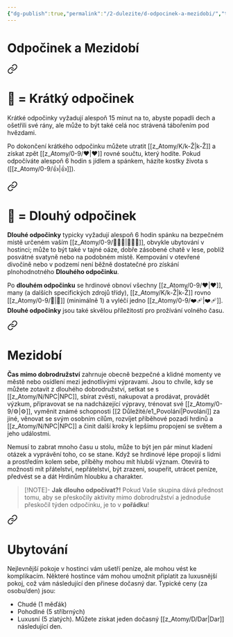 ```yaml
---
{"dg-publish":true,"permalink":"/2-dulezite/d-odpocinek-a-mezidobi/","title":"Odpočinek a Mezidobí"}
---
```


# Odpočinek a Mezidobí

<div class="transclusion internal-embed is-loaded"><a class="markdown-embed-link" href="/KO/" aria-label="Open link"><svg xmlns="http://www.w3.org/2000/svg" width="24" height="24" viewBox="0 0 24 24" fill="none" stroke="currentColor" stroke-width="2" stroke-linecap="round" stroke-linejoin="round" class="svg-icon lucide-link"><path d="M10 13a5 5 0 0 0 7.54.54l3-3a5 5 0 0 0-7.07-7.07l-1.72 1.71"></path><path d="M14 11a5 5 0 0 0-7.54-.54l-3 3a5 5 0 0 0 7.07 7.07l1.71-1.71"></path></svg></a><div class="markdown-embed">




# 🪫 = Krátký odpočinek  
Krátké odpočinky vyžadují alespoň 15 minut na to, abyste popadli dech a ošetřili své rány, ale může to být také celá noc strávená tábořením pod hvězdami. 

Po dokončení krátkého odpočinku můžete utratit [[z_Atomy/K/k-Ž\|k-Ž]] a získat zpět [[z_Atomy/0-9/❤\|❤]] rovné součtu, který hodíte. Pokud odpočíváte alespoň 6 hodin s jídlem a spánkem, házíte kostky života s ([[z_Atomy/0-9/👍\|👍]]).

</div></div>


<div class="transclusion internal-embed is-loaded"><a class="markdown-embed-link" href="/DO/" aria-label="Open link"><svg xmlns="http://www.w3.org/2000/svg" width="24" height="24" viewBox="0 0 24 24" fill="none" stroke="currentColor" stroke-width="2" stroke-linecap="round" stroke-linejoin="round" class="svg-icon lucide-link"><path d="M10 13a5 5 0 0 0 7.54.54l3-3a5 5 0 0 0-7.07-7.07l-1.72 1.71"></path><path d="M14 11a5 5 0 0 0-7.54-.54l-3 3a5 5 0 0 0 7.07 7.07l1.71-1.71"></path></svg></a><div class="markdown-embed">




# 🔋 = Dlouhý odpočinek
**Dlouhé odpočinky** typicky vyžadují alespoň 6 hodin spánku na bezpečném místě určeném vaším [[z_Atomy/0-9/🧙🏼‍♂️\|🧙🏼‍♂️]], obvykle ubytování v hostinci; může to být také v tajné oáze, dobře zásobené chatě v lese, poblíž posvátné svatyně nebo na podobném místě. Kempování v otevřené divočině nebo v podzemí není běžně dostatečné pro získání plnohodnotného **Dlouhého odpočinku**.

Po **dlouhém odpočinku** se hrdinové obnoví všechny [[z_Atomy/0-9/❤\|❤]], many (a dalších specifických zdrojů třídy), [[z_Atomy/K/k-Ž\|k-Ž]] rovno [[z_Atomy/0-9/💪\|💪]] (minimálně 1) a vyléčí jedno [[z_Atomy/0-9/❤️‍🩹\|❤️‍🩹]]. **Dlouhé odpočinky** jsou také skvělou příležitostí pro prožívání volného času.

</div></div>


<div class="transclusion internal-embed is-loaded"><a class="markdown-embed-link" href="/z-atomy/m/mezidobi/" aria-label="Open link"><svg xmlns="http://www.w3.org/2000/svg" width="24" height="24" viewBox="0 0 24 24" fill="none" stroke="currentColor" stroke-width="2" stroke-linecap="round" stroke-linejoin="round" class="svg-icon lucide-link"><path d="M10 13a5 5 0 0 0 7.54.54l3-3a5 5 0 0 0-7.07-7.07l-1.72 1.71"></path><path d="M14 11a5 5 0 0 0-7.54-.54l-3 3a5 5 0 0 0 7.07 7.07l1.71-1.71"></path></svg></a><div class="markdown-embed">




# Mezidobí
**Čas mimo dobrodružství** zahrnuje obecně bezpečné a klidné momenty ve městě nebo osídlení mezi jednotlivými výpravami. Jsou to chvíle, kdy se můžete zotavit z dlouhého dobrodružství, setkat se s [[z_Atomy/N/NPC\|NPC]], sbírat zvěsti, nakupovat a prodávat, provádět výzkum, připravovat se na nadcházející výpravy, trénovat své [[z_Atomy/0-9/⚙️\|⚙️]], vyměnit známé schopnosti [[2 Důležité/e1_Povolání\|Povolání]] za jiné, věnovat se svým osobním cílům, rozvíjet příběhové pozadí hrdinů a [[z_Atomy/N/NPC\|NPC]] a činit další kroky k lepšímu propojení se světem a jeho událostmi.

Nemusí to zabrat mnoho času u stolu, může to být jen pár minut kladení otázek a vyprávění toho, co se stane. Když se hrdinové lépe propojí s lidmi a prostředím kolem sebe, příběhy mohou mít hlubší význam. Otevírá to možnosti mít přátelství, nepřátelství, být zrazeni, soupeřit, utrácet peníze, předvést se a dát Hrdinům hloubku a charakter.

> [!NOTE]- **Jak dlouho odpočívat?!** 
> Pokud Vaše skupina dává přednost tomu, aby se přeskočily aktivity mimo dobrodružství a jednoduše přeskočil týden odpočinku, je to v **pořádku**!

</div></div>


<div class="transclusion internal-embed is-loaded"><a class="markdown-embed-link" href="/z-atomy/u/ubytovani/" aria-label="Open link"><svg xmlns="http://www.w3.org/2000/svg" width="24" height="24" viewBox="0 0 24 24" fill="none" stroke="currentColor" stroke-width="2" stroke-linecap="round" stroke-linejoin="round" class="svg-icon lucide-link"><path d="M10 13a5 5 0 0 0 7.54.54l3-3a5 5 0 0 0-7.07-7.07l-1.72 1.71"></path><path d="M14 11a5 5 0 0 0-7.54-.54l-3 3a5 5 0 0 0 7.07 7.07l1.71-1.71"></path></svg></a><div class="markdown-embed">




# Ubytování
Nejlevnější pokoje v hostinci vám ušetří peníze, ale mohou vést ke komplikacím. Některé hostince vám mohou umožnit připlatit za luxusnější pokoj, což vám následující den přinese dočasný dar. Typické ceny (za osobu/den) jsou: 
- Chudé (1 měďák)
- Pohodlné (5 stříbrných)
- Luxusní (5 zlatých). Můžete získat jeden dočasný [[z_Atomy/D/Dar\|Dar]] následující den.

</div></div>

